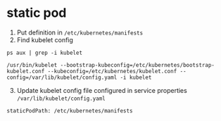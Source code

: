# static pod

1. Put definition in `/etc/kubernetes/manifests`
2. Find kubelet config

```
ps aux | grep -i kubelet
```

```
/usr/bin/kubelet --bootstrap-kubeconfig=/etc/kubernetes/bootstrap-kubelet.conf --kubeconfig=/etc/kubernetes/kubelet.conf --config=/var/lib/kubelet/config.yaml -i kubelet
```

3. Update kubelet config file configured in service properties `/var/lib/kubelet/config.yaml`

```
staticPodPath: /etc/kubernetes/manifests
```